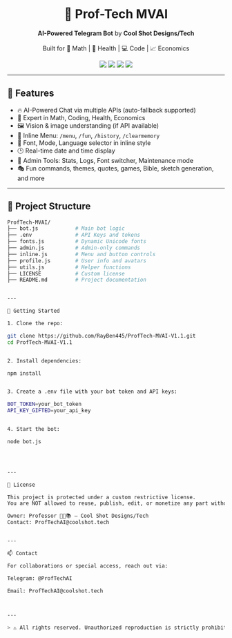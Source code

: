 <h1 align="center">🤖 Prof-Tech MVAI</h1>
<p align="center">
  <b>AI-Powered Telegram Bot</b> by <strong>Cool Shot Designs/Tech</strong>  
  <br><br>
  Built for 🧠 Math | 💊 Health | 💻 Code | 📈 Economics
</p>

<p align="center">
  <img src="https://img.shields.io/badge/Version-1.1-blue?style=flat-square" />
  <img src="https://img.shields.io/badge/Platform-Termux-green?style=flat-square" />
  <img src="https://img.shields.io/badge/Status-Stable-brightgreen?style=flat-square" />
  <img src="https://img.shields.io/github/license/RayBen445/ProfTech-MVAI-V1.1?style=flat-square" />
</p>

---

## 📌 Features

- 🔥 AI-Powered Chat via multiple APIs (auto-fallback supported)
- 🧠 Expert in Math, Coding, Health, Economics
- 🖼️ Vision & image understanding (if API available)
- 🧩 Inline Menu: `/menu`, `/fun`, `/history`, `/clearmemory`
- 🎨 Font, Mode, Language selector in inline style
- 🕒 Real-time date and time display
- 🔐 Admin Tools: Stats, Logs, Font switcher, Maintenance mode
- 🎭 Fun commands, themes, quotes, games, Bible, sketch generation, and more

---

## 📂 Project Structure

```bash
ProfTech-MVAI/
├── bot.js            # Main bot logic
├── .env              # API Keys and tokens
├── fonts.js          # Dynamic Unicode fonts
├── admin.js          # Admin-only commands
├── inline.js         # Menu and button controls
├── profile.js        # User info and avatars
├── utils.js          # Helper functions
├── LICENSE           # Custom license
├── README.md         # Project documentation


---

🚀 Getting Started

1. Clone the repo:

git clone https://github.com/RayBen445/ProfTech-MVAI-V1.1.git
cd ProfTech-MVAI-V1.1


2. Install dependencies:

npm install


3. Create a .env file with your bot token and API keys:

BOT_TOKEN=your_bot_token
API_KEY_GIFTED=your_api_key


4. Start the bot:

node bot.js




---

📜 License

This project is protected under a custom restrictive license.
You are NOT allowed to reuse, publish, edit, or monetize any part without written permission.

Owner: Professor 👨‍🏫📚 — Cool Shot Designs/Tech
Contact: ProfTechAI@coolshot.tech


---

📫 Contact

For collaborations or special access, reach out via:

Telegram: @ProfTechAI

Email: ProfTechAI@coolshot.tech



---

> ⚠️ All rights reserved. Unauthorized reproduction is strictly prohibited.

